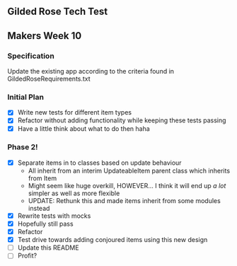 ## Gilded Rose Tech Test
## Makers Week 10

### Specification

Update the existing app according to the criteria found in
GildedRoseRequirements.txt

### Initial Plan

- [x] Write new tests for different item types
- [x] Refactor without adding functionality while keeping these tests passing
- [x] Have a little think about what to do then haha

### Phase 2!

- [x] Separate items in to classes based on update behaviour
    * All inherit from an interim UpdateableItem parent class which inherits from Item
    * Might seem like huge overkill, HOWEVER... I think it will end up _a lot_ simpler as well as more flexible
    * UPDATE: Rethunk this and made items inherit from some modules instead
- [x] Rewrite tests with mocks
- [x] Hopefully still pass
- [x] Refactor
- [x] Test drive towards adding conjoured items using this new design
- [ ] Update this README
- [ ] Profit?
